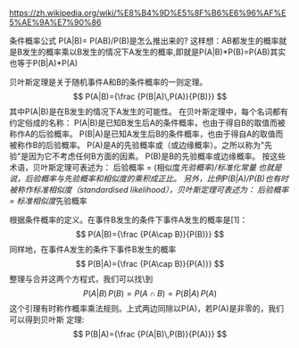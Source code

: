 https://zh.wikipedia.org/wiki/%E8%B4%9D%E5%8F%B6%E6%96%AF%E5%AE%9A%E7%90%86

条件概率公式 P(A|B)= P(AB)/P(B)是怎么推出来的?
这样想：AB都发生的概率就是B发生的概率乘以B发生的情况下A发生的概率,即就是P(A|B)*P(B)=P(AB)其实也等于P(B|A)*P(A)


贝叶斯定理是关于随机事件A和B的条件概率的一则定理。
$$ P(A|B)={\frac {P(B|A)\,P(A)}{P(B)}}  $$
其中P(A|B)是在B发生的情况下A发生的可能性。
在贝叶斯定理中，每个名词都有约定俗成的名称：
P(A|B)是已知B发生后A的条件概率，也由于得自B的取值而被称作A的后验概率。
P(B|A)是已知A发生后B的条件概率，也由于得自A的取值而被称作B的后验概率。
P(A)是A的先验概率或（或边缘概率）。之所以称为"先验"是因为它不考虑任何B方面的因素。
P(B)是B的先验概率或边缘概率。
按这些术语，贝叶斯定理可表述为：
后验概率 = (相似度*先验概率)/标准化常量
也就是说，后验概率与先验概率和相似度的乘积成正比。
另外，比例P(B|A)/P(B)也有时被称作标准相似度（standardised likelihood），贝叶斯定理可表述为：
后验概率 = 标准相似度*先验概率



根据条件概率的定义。在事件B发生的条件下事件A发生的概率是[1]：
$$  P(A|B)={\frac {P(A\cap B)}{P(B)}} $$
同样地，在事件A发生的条件下事件B发生的概率
$$ P(B|A)={\frac {P(A\cap B)}{P(A)}} $$
整理与合并这两个方程式，我们可以找\到
$$ P(A|B)\,P(B)=P(A\cap B)=P(B|A)\,P(A) $$ 
这个引理有时称作概率乘法规则。上式两边同除以P(A)，若P(A)是非零的，我们可以得到贝叶斯 定理:
$$  P(B|A)={\frac {P(A|B)\,P(B)}{P(A)}} $$